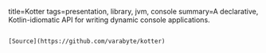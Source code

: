 title=Kotter
tags=presentation, library, jvm, console
summary=A declarative, Kotlin-idiomatic API for writing dynamic console applications.
~~~~~~

[Source](https://github.com/varabyte/kotter)

